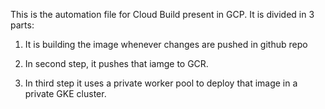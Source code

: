 This is the automation file for Cloud Build present in GCP.
It is divided in 3 parts:

1) It is building the image whenever changes are pushed in github repo

2) In second step, it pushes that iamge to GCR.

3) In third step it uses a private worker pool to deploy that image in a private GKE cluster.
